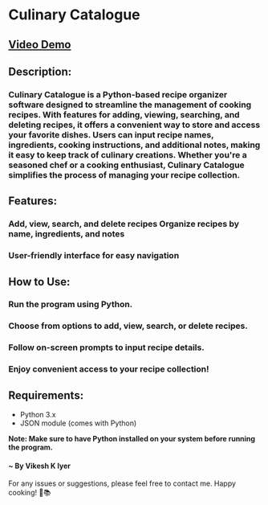 ﻿# **Culinary Catalogue**
## [Video Demo](https://www.youtube.com/watch?v=Z5xKKygnYoE)
## **Description:** 
### Culinary Catalogue is a Python-based recipe organizer software designed to streamline the management of cooking recipes. With features for adding, viewing, searching, and deleting recipes, it offers a convenient way to store and access your favorite dishes. Users can input recipe names, ingredients, cooking instructions, and additional notes, making it easy to keep track of culinary creations. Whether you're a seasoned chef or a cooking enthusiast, Culinary Catalogue simplifies the process of managing your recipe collection.

## **Features:**
### Add, view, search, and delete recipes Organize recipes by name, ingredients, and notes
### User-friendly interface for easy navigation
## **How to Use:**
### Run the program using Python.
### Choose from options to add, view, search, or delete recipes.
### Follow on-screen prompts to input recipe details.
### Enjoy convenient access to your recipe collection!
## **Requirements:**

* Python 3.x
* JSON module (comes with Python)

**Note: Make sure to have Python installed on your system before running the program.**

#### ~ By Vikesh K Iyer
For any issues or suggestions, please feel free to contact me. Happy cooking! 🍳📚